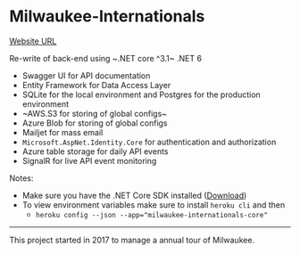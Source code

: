 # Milwaukee-Internationals

[Website URL](https://milwaukee-internationals-core.herokuapp.com)

Re-write of back-end using ~.NET core ^3.1~ .NET 6

- Swagger UI for API documentation
- Entity Framework for Data Access Layer
- SQLite for the local environment and Postgres for the production environment
- ~AWS.S3 for storing of global configs~
- Azure Blob for storing of global configs
- Mailjet for mass email
- `Microsoft.AspNet.Identity.Core` for authentication and authorization
- Azure table storage for daily API events
- SignalR for live API event monitoring

Notes:
- Make sure you have the .NET Core SDK installed ([Download](https://www.microsoft.com/net/learn/get-started))
- To view environment variables make sure to install `heroku cli` and then
  - `heroku config --json --app="milwaukee-internationals-core"`

--- 

This project started in 2017 to manage a annual tour of Milwaukee.
